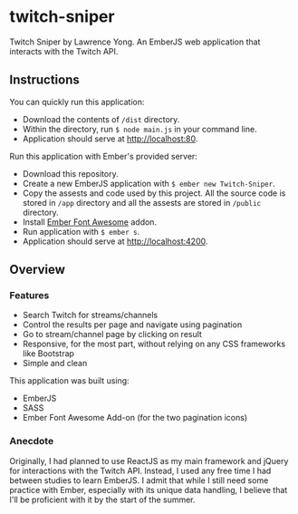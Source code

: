 # twitch-sniper

Twitch Sniper by Lawrence Yong.
An EmberJS web application that interacts with the Twitch API.

## Instructions

You can quickly run this application:
* Download the contents of `/dist` directory.
* Within the directory, run `$ node main.js` in your command line.
* Application should serve at [http://localhost:80](http://localhost:80).

Run this application with Ember's provided server:
* Download this repository. 
* Create a new EmberJS application with `$ ember new Twitch-Sniper`.
* Copy the assests and code used by this project. All the source code is stored in `/app` directory and all the assests are stored in `/public` directory.
* Install [Ember Font Awesome](https://www.npmjs.com/package/ember-font-awesome) addon.
* Run application with `$ ember s`.
* Application should serve at [http://localhost:4200](http://localhost:4200).

## Overview

### Features
* Search Twitch for streams/channels
* Control the results per page and navigate using pagination
* Go to stream/channel page by clicking on result
* Responsive, for the most part, without relying on any CSS frameworks like Bootstrap
* Simple and clean

This application was built using:
* EmberJS
* SASS
* Ember Font Awesome Add-on (for the two pagination icons)

### Anecdote
Originally, I had planned to use ReactJS as my main framework and jQuery for interactions with the Twitch API.
Instead, I used any free time I had between studies to learn EmberJS. I admit that while I still need some practice
with Ember, especially with its unique data handling, I believe that I'll be proficient with it by the start of the summer.
